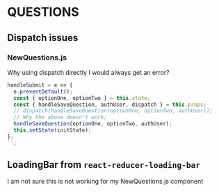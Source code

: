 # QUESTIONS

## Dispatch issues

### NewQuestions.js

Why using dispatch directly I would always get an error?

```jsx
handleSubmit = e => {
  e.preventDefault();
  const { optionOne, optionTwo } = this.state;
  const { handleSaveQuestion, authUser, dispatch } = this.props;
  // dispatch(handleSaveQuestion(optionOne, optionTwo, authUser));
  // Why the above doesn't work;
  handleSaveQuestion(optionOne, optionTwo, authUser);
  this.setState(initState);
};
``;
```


## LoadingBar from `react-reducer-loading-bar`

I am not sure this is not working for my NewQuestions.js component 